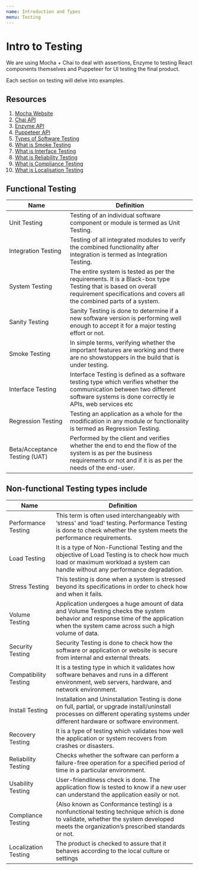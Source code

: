 ```yaml
---
name: Introduction and Types
menu: Testing
---
```


# Intro to Testing

We are using Mocha + Chai to deal with assertions, Enzyme to testing React components themselves and Puppeteer for UI testing the final product.

Each section on testing will delve into examples.

## Resources

1. [Mocha Website](https://mochajs.org/)
2. [Chai API](http://www.chaijs.com/api/)
3. [Enzyme API](http://airbnb.io/enzyme/docs/api/)
4. [Puppeteer API](https://github.com/GoogleChrome/puppeteer/blob/master/docs/api.md)
5. [Types of Software Testing](https://www.softwaretestinghelp.com/types-of-software-testing/)
6. [What is Smoke Testing](https://www.guru99.com/smoke-testing.html)
7. [What is Interface Testing](https://www.guru99.com/interface-testing.html)
8. [What is Reliability Testing](https://www.guru99.com/reliability-testing.html)
9. [What is Compliance Testing](https://www.softwaretestinghelp.com/what-is-conformance-testing/)
10. [What is Localisation Testing](https://www.guru99.com/localization-testing.html)

## Functional Testing

| Name                          | Definition                                                                                                                                                                             |
| ----------------------------- | -------------------------------------------------------------------------------------------------------------------------------------------------------------------------------------- |
| Unit Testing                  | Testing of an individual software component or module is termed as Unit Testing.                                                                                                       |
| Integration Testing           | Testing of all integrated modules to verify the combined functionality after integration is termed as Integration Testing.                                                             |
| System Testing                | The entire system is tested as per the requirements. It is a Black-box type Testing that is based on overall requirement specifications and covers all the combined parts of a system. |
| Sanity Testing                | Sanity Testing is done to determine if a new software version is performing well enough to accept it for a major testing effort or not.                                                |
| Smoke Testing                 | In simple terms, verifying whether the important features are working and there are no showstoppers in the build that is under testing.                                                |
| Interface Testing             | Interface Testing is defined as a software testing type which verifies whether the communication between two different software systems is done correctly ie APIs, web services etc    |
| Regression Testing            | Testing an application as a whole for the modification in any module or functionality is termed as Regression Testing.                                                                 |
| Beta/Acceptance Testing (UAT) | Performed by the client and verifies whether the end to end the flow of the system is as per the business requirements or not and if it is as per the needs of the end-user.           |

## Non-functional Testing types include

| Name                  | Definition                                                                                                                                                                                |
| --------------------- | ----------------------------------------------------------------------------------------------------------------------------------------------------------------------------------------- |
| Performance Testing   | This term is often used interchangeably with ‘stress' and ‘load' testing. Performance Testing is done to check whether the system meets the performance requirements.                     |
| Load Testing          | It is a type of Non-Functional Testing and the objective of Load Testing is to check how much load or maximum workload a system can handle without any performance degradation.           |
| Stress Testing        | This testing is done when a system is stressed beyond its specifications in order to check how and when it fails.                                                                         |
| Volume Testing        | Application undergoes a huge amount of data and Volume Testing checks the system behavior and response time of the application when the system came across such a high volume of data.    |
| Security Testing      | Security Testing is done to check how the software or application or website is secure from internal and external threats.                                                                |
| Compatibility Testing | It is a testing type in which it validates how software behaves and runs in a different environment, web servers, hardware, and network environment.                                      |
| Install Testing       | Installation and Uninstallation Testing is done on full, partial, or upgrade install/uninstall processes on different operating systems under different hardware or software environment. |
| Recovery Testing      | It is a type of testing which validates how well the application or system recovers from crashes or disasters.                                                                            |
| Reliability Testing   | Checks whether the software can perform a failure-free operation for a specified period of time in a particular environment.                                                              |
| Usability Testing     | User-friendliness check is done. The application flow is tested to know if a new user can understand the application easily or not.                                                       |
| Compliance Testing    | (Also known as Conformance testing) is a nonfunctional testing technique which is done to validate, whether the system developed meets the organization’s prescribed standards or not.    |
| Localization Testing  | The product is checked to assure that it behaves according to the local culture or settings                                                                                               |
